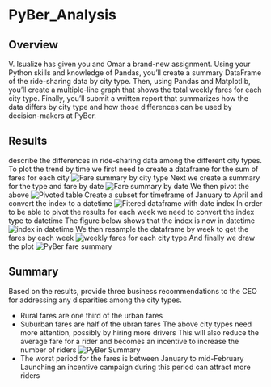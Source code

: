 # PyBer_Analysis

## Overview
V. Isualize has given you and Omar a brand-new assignment. Using your Python skills and knowledge of Pandas, you’ll create a summary DataFrame of the ride-sharing data by city type. Then, using Pandas and Matplotlib, you’ll create a multiple-line graph that shows the total weekly fares for each city type. Finally, you’ll submit a written report that summarizes how the data differs by city type and how those differences can be used by decision-makers at PyBer.

## Results
describe the differences in ride-sharing data among the different city types.
To plot the trend by time we first need to create a dataframe for the sum of fares for each city
![Fare summary by city type]('/analysis/PyBer_SummaryByCityType')
Next we create a summary for the type and fare by date
![Fare summary by date]('/analysis/PyBer_SummaryByDate.png')
We then pivot the above 
![Pivoted table]('/analysis/PyBer_SummaryPivoted.png')
Create a subset for timeframe of January to April and convert the index to a datetime
![Fitered dataframe with date index]('/analyis/PyBer_SummaryFiltered.png')
In order to be able to pivot the results for each week we need to convert the index type to datetime
The figure below shows that the index is now in datetime
![index in datetime]('/analysis/PyBer_SummaryPivoted_info.png')
We then resample the dataframe by week to get the fares by each week
![weekly fares for each city type]('/analysis/PyBer_SummaryPivoted_weekly')
And finally we draw the plot
![PyBer fare summary]('/analysis/PyBer_fare_summary.png')
## Summary
Based on the results, provide three business recommendations to the CEO for addressing any disparities among the city types.
* Rural fares are one third of the urban fares
* Suburban fares are half of the ubran fares
The above city types need more attention, possibly by hiring more drivers
This will also reduce the average fare for a rider and becomes an incentive to increase the number of riders
![PyBer Summary]('/analysis/PyBer_Summary.png')
* The worst period for the fares is between January to mid-February
Launching an incentive campaign during this period can attract more riders

